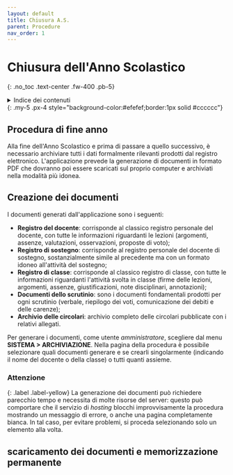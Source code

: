 ```yaml
---
layout: default
title: Chiusura A.S.
parent: Procedure
nav_order: 1
---
```


# Chiusura dell'Anno Scolastico
{: .no_toc .text-center .fw-400 .pb-5}

<details markdown="block">
  <summary>Indice dei contenuti</summary>
  {: .text-delta .text-center}
1. TOC
{:toc}
</details>
{: .my-5 .px-4 style="background-color:#efefef;border:1px solid #cccccc"}


## Procedura di fine anno

Alla fine dell'Anno Scolastico e prima di passare a quello successivo, è necessario archiviare
tutti i dati formalmente rilevanti prodotti dal registro elettronico.
L'applicazione prevede la generazione di documenti in formato PDF che dovranno poi essere
scaricati sul proprio computer e archiviati nella modalità più idonea.


## Creazione dei documenti

I documenti generati dall'applicazione sono i seguenti:
- **Registro del docente**: corrisponde al classico registro personale del docente, con tutte le informazioni
    riguardanti le lezioni (argomenti, assenze, valutazioni, osservazioni, proposte di voto);
- **Registro di sostegno**: corrisponde al registro personale del docente di sostegno, sostanzialmente
    simile al precedente ma con un formato idoneo all'attività del sostegno;
- **Registro di classe**: corrisponde al classico registro di classe, con tutte le informazioni
    riguardanti l'attività svolta in classe (firme delle lezioni, argomenti, assenze, giustificazioni,
    note disciplinari, annotazioni);
- **Documenti dello scrutinio**: sono i documenti fondamentali prodotti per ogni scrutinio (verbale,
    riepilogo dei voti, comunicazione dei debiti e delle carenze);
- **Archivio delle circolari**: archivio completo delle circolari pubblicate con i relativi allegati.

Per generare i documenti, come utente _amministratore_, scegliere dal menu **SISTEMA > ARCHIVIAZIONE**.
Nella pagina della procedura è possibile selezionare quali documenti generare e se crearli singolarmente
(indicando il nome del docente o della classe) o tutti quanti assieme.

### Attenzione
{: .label .label-yellow}
La generazione dei documenti può richiedere parecchio tempo e necessita di molte risorse del server: questo può
comportare che il servizio di _hosting_ blocchi improvvisamente la procedura mostrando un messaggio di
errore, o anche una pagina completamente bianca.
In tal caso, per evitare problemi, si proceda selezionando solo un elemento alla volta.




## scaricamento dei documenti e memorizzazione permanente
